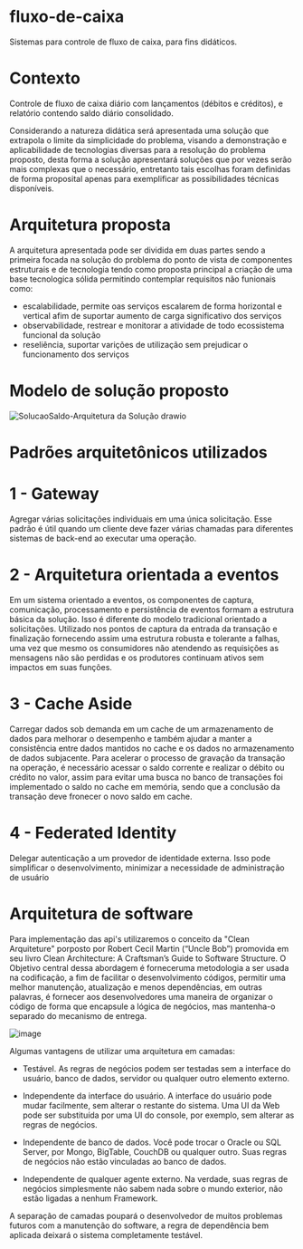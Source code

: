 # fluxo-de-caixa
Sistemas para controle de fluxo de caixa, para fins didáticos.

# Contexto
Controle de fluxo de caixa diário com lançamentos (débitos e créditos), e relatório contendo saldo diário consolidado.

Considerando a natureza didática será apresentada uma solução que extrapola o limite da simplicidade do problema, visando a demonstração e aplicabilidade de tecnologias diversas para a resolução do problema proposto, desta forma a solução apresentará soluções que por vezes serão mais complexas que o necessário, entretanto tais escolhas foram definidas de forma proposital apenas para exemplificar as possibilidades técnicas disponíveis.

# Arquitetura proposta
A arquitetura apresentada pode ser dividida em duas partes sendo a primeira focada na solução do problema do ponto de vista de componentes estruturais e de tecnologia tendo como proposta principal a criação de uma base tecnologica sólida permitindo contemplar requisitos não funionais como: 
- escalabilidade, permite oas serviços escalarem de forma horizontal e vertical afim de suportar aumento de carga significativo dos serviços 
- observabilidade, restrear e monitorar a atividade de todo ecossistema funcional da solução
- reseliência, suportar varições de utilização sem prejudicar o funcionamento dos serviços

# Modelo de solução proposto

![SolucaoSaldo-Arquitetura da Solução drawio](https://user-images.githubusercontent.com/46346047/164729009-19a7a1bc-772e-461f-ab30-ed6a2b5d55e7.png)

# Padrões arquitetônicos utilizados
# 1 - Gateway
Agregar várias solicitações individuais em uma única solicitação. Esse padrão é útil quando um cliente deve fazer várias chamadas para diferentes sistemas de back-end ao executar uma operação.

# 2 - Arquitetura orientada a eventos
Em um sistema orientado a eventos, os componentes de captura, comunicação, processamento e persistência de eventos formam a estrutura básica da solução. Isso é diferente do modelo tradicional orientado a solicitações.
Utilizado nos pontos de captura da entrada da transação e finalização fornecendo assim uma estrutura robusta e tolerante a falhas, uma vez que mesmo os consumidores não atendendo as requisições as mensagens não são perdidas e os produtores continuam ativos sem impactos em suas funções.

# 3 - Cache Aside
Carregar dados sob demanda em um cache de um armazenamento de dados para melhorar o desempenho e também ajudar a manter a consistência entre dados mantidos no cache e os dados no armazenamento de dados subjacente.
Para acelerar o processo de gravação da transação na operação, é necessário acessar o saldo corrente e realizar o débito ou crédito no valor, assim para evitar uma busca no banco de transações foi implementado o saldo no cache em memória, sendo que a conclusão da transação deve fronecer o novo saldo em cache.

# 4 - Federated Identity
Delegar autenticação a um provedor de identidade externa. Isso pode simplificar o desenvolvimento, minimizar a necessidade de administração de usuário

# Arquitetura de software
Para implementação das api's utilizaremos o conceito da "Clean Arquiteture" porposto por Robert Cecil Martin (“Uncle Bob”) promovida em seu livro Clean Architecture: A Craftsman’s Guide to Software Structure.
O Objetivo central dessa abordagem é forneceruma metodologia a ser usada na codificação, a fim de facilitar o desenvolvimento códigos, permitir uma melhor manutenção, atualização e menos dependências, em outras palavras, é fornecer aos desenvolvedores uma maneira de organizar o código de forma que encapsule a lógica de negócios, mas mantenha-o separado do mecanismo de entrega.

![image](https://user-images.githubusercontent.com/46346047/164737767-fb443512-9c02-457d-ad1b-5f8ba045b975.png)

Algumas vantagens de utilizar uma arquitetura em camadas:

 - Testável. As regras de negócios podem ser testadas sem a interface do usuário, banco de dados, servidor ou qualquer outro elemento externo.
 
 - Independente da interface do usuário. A interface do usuário pode mudar facilmente, sem alterar o restante do sistema. Uma UI da Web pode ser substituída por uma UI do console, por exemplo, sem alterar as regras de negócios.

 - Independente de banco de dados. Você pode trocar o Oracle ou SQL Server, por Mongo, BigTable, CouchDB ou qualquer outro. Suas regras de negócios não estão vinculadas ao banco de dados.

 - Independente de qualquer agente externo. Na verdade, suas regras de negócios simplesmente não sabem nada sobre o mundo exterior, não estão ligadas a nenhum Framework.

 A separação de camadas poupará o desenvolvedor de muitos problemas futuros com a manutenção do software, a regra de dependência bem aplicada deixará o sistema completamente testável.

